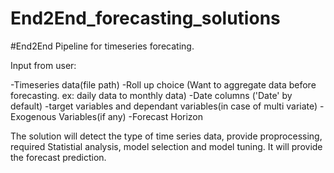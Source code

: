 # End2End_forecasting_solutions

#End2End Pipeline for timeseries forecating.

Input from user:

-Timeseries data(file path)
-Roll up choice (Want to aggregate data before forecasting. ex: daily data to monthly data)
-Date columns ('Date' by default)
-target variables and dependant variables(in case of multi variate)
-Exogenous Variables(if any)
-Forecast Horizon


The solution will detect the type of time series data, provide proprocessing, required Statistial analysis, model selection and model tuning. It will provide the forecast prediction.
